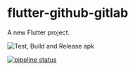 # flutter-github-gitlab

A new Flutter project.

![Test, Build and Release apk](https://github.com/xrr2016/flutter-github-gitlab/workflows/Test,%20Build%20and%20Release%20apk/badge.svg?branch=master)

[![pipeline status](https://gitlab.com/xrr2016/flutter-github-gitlab/badges/master/pipeline.svg)](https://gitlab.com/xrr2016/flutter-github-gitlab/-/commits/master)
